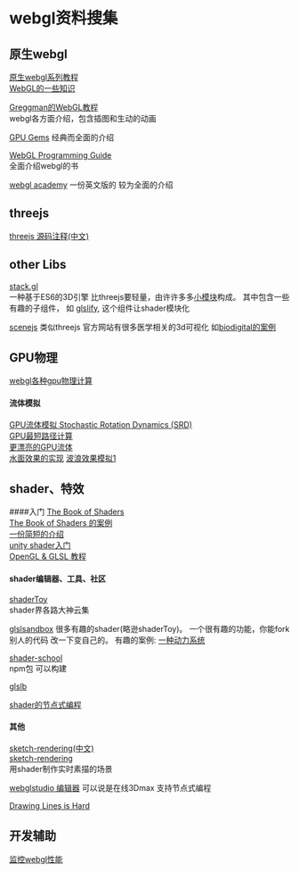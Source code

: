 # webgl资料搜集


## 原生webgl
[原生webgl系列教程](https://github.com/fem-d/webGL/tree/master/blog)<br>
[WebGL的一些知识](http://finalshares.com/read-2332)<br>

[Greggman的WebGL教程](http://webglfundamentals.org/)<br>
webgl各方面介绍，包含插图和生动的动画

[GPU Gems](http://http.developer.nvidia.com/GPUGems/gpugems_ch28.html)
经典而全面的介绍

[WebGL Programming Guide](https://sites.google.com/site/webglbook/)<br>
全面介绍webgl的书

[webgl academy](http://www.webglacademy.com/)
一份英文版的 较为全面的介绍


## threejs
[threejs 源码注释(中文)](https://github.com/omni360/three.js.sourcecode)

## other Libs
[stack.gl](https://stack.gl/)<br>
一种基于ES6的3D引擎 比threejs要轻量，由许许多多[小模块](http://stack.gl/packages)构成。
其中包含一些有趣的子组件， 如 [glslify](https://github.com/stackgl/glslify), 这个组件让shader模块化

[scenejs](http://scenejs.org/)
类似threejs 官方网站有很多医学相关的3d可视化 如[biodigital的案例](https://human.biodigital.com/m/health-conditions/bones,-joints-and-muscles/running-mechanics.html)
## GPU物理
[webgl各种gpu物理计算](http://www.ibiblio.org/e-notes/webgl/gpu/contents.html)



#### 流体模拟
[GPU流体模拟 Stochastic Rotation Dynamics (SRD)](http://html5.9tech.cn/news/2014/0311/40018.html)<br>
[GPU最短路径计算](http://nullprogram.com/webgl-path-solver/)<br>
[更漂亮的GPU流体](http://www.cake23.de/firewater.html)<br>
[水面效果的实现](http://blog.csdn.net/tkokof1/article/details/40819225)
[波浪效果模拟1](http://david.li/waves/)<br>

## shader、特效


####入门
[The Book of Shaders](http://thebookofshaders.com/)<br>
[The Book of Shaders 的案例]( http://patriciogonzalezvivo.com/2015/thebookofshaders/examples/)<br>
[一份简短的介绍](https://notes.underscorediscovery.com/shaders-a-primer/)<br>
[unity shader入门](http://onevcat.com/2013/07/shader-tutorial-1/)<br>
[OpenGL & GLSL 教程](https://segmentfault.com/a/1190000000614122)<br>


#### shader编辑器、工具、社区
[shaderToy](https://www.shadertoy.com/)<br>
shader界各路大神云集

[glslsandbox](http://glslsandbox.com/)
很多有趣的shader(略逊shaderToy)。
一个很有趣的功能，你能fork别人的代码 改一下变自己的。
有趣的案例: [一种动力系统](http://glslsandbox.com/e#30755.0)<br>

[shader-school](https://github.com/stackgl/shader-school)<br>
npm包 可以构建

[glslb](http://glslb.in/)

[shader的节点式编程](https://github.com/unconed/shadergraph)<br>

#### 其他
[sketch-rendering(中文)](http://io-meter.com/2014/12/31/sketch-rendering/)<br>
[sketch-rendering](http://io-meter.com/2014/12/31/sketch-rendering/)<br>
用shader制作实时素描的场景

[webglstudio 编辑器](http://webglstudio.org/)
可以说是在线3Dmax 支持节点式编程

[Drawing Lines is Hard](http://mattdesl.svbtle.com/drawing-lines-is-hard)<br>


## 开发辅助
[监控webgl性能](https://github.com/mrdoob/stats.js)<br>



